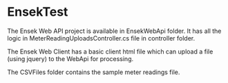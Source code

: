 # EnsekTest

The Ensek Web API project is available in EnsekWebApi folder. It has all the logic in MeterReadingUploadsController.cs file in controller folder.

The Ensek Web Client has a basic client html file which can upload a file (using jquery) to the WebApi for processing.

The CSVFiles folder contains the sample meter readings file.
